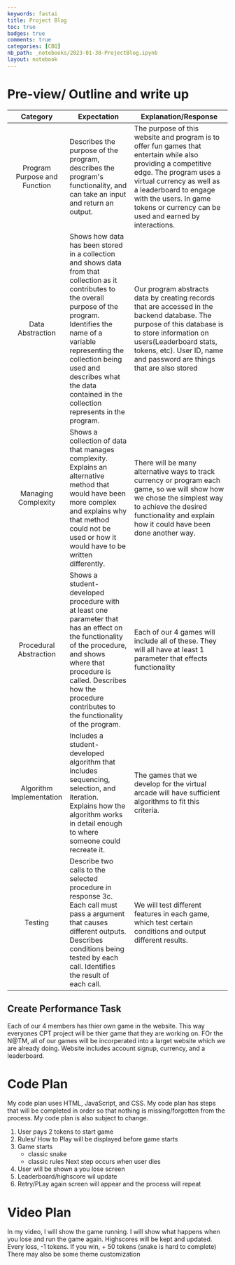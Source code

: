 ```yaml
---
keywords: fastai
title: Project Blog
toc: true 
badges: true
comments: true
categories: [CBQ]
nb_path: _notebooks/2023-01-30-ProjectBlog.ipynb
layout: notebook
---
```


<!--
#################################################
### THIS FILE WAS AUTOGENERATED! DO NOT EDIT! ###
#################################################
# file to edit: _notebooks/2023-01-30-ProjectBlog.ipynb
-->

<div class="container" id="notebook-container">
        
<div class="cell border-box-sizing text_cell rendered"><div class="inner_cell">
<div class="text_cell_render border-box-sizing rendered_html">
<h1 id="Pre-view/-Outline-and-write-up">Pre-view/ Outline and write up<a class="anchor-link" href="#Pre-view/-Outline-and-write-up"> </a></h1><table>
<thead><tr>
<th style="text-align:center">Category</th>
<th>Expectation</th>
<th>Explanation/Response</th>
</tr>
</thead>
<tbody>
<tr>
<td style="text-align:center">Program Purpose and Function</td>
<td>Describes the purpose of the program, describes the program's functionality, and can take an input and return an output.</td>
<td>The purpose of this website and program is to offer fun games that entertain while also providing a competitive edge. The program uses a virtual currency as well as a leaderboard to engage with the users. In game tokens or currency can be used and earned by interactions.</td>
</tr>
<tr>
<td style="text-align:center">Data Abstraction</td>
<td>Shows how data has been stored in a collection and shows data from that collection as it contributes to the overall purpose of the program. Identifies the name of a variable representing the collection being used and describes what the data contained in the collection represents in the program.</td>
<td>Our program abstracts data by creating records that are accessed in the backend database. The purpose of this database is to store information on users(Leaderboard stats, tokens, etc). User ID, name and password are things that are also stored</td>
</tr>
<tr>
<td style="text-align:center">Managing Complexity</td>
<td>Shows a collection of data that manages complexity. Explains an alternative method that would have been more complex and explains why that method could not be used or how it would have to be written differently.</td>
<td>There will be many alternative ways to track currency or program each game, so we will show how we chose the simplest way to achieve the desired functionality and explain how it could have been done another way.</td>
</tr>
<tr>
<td style="text-align:center">Procedural Abstraction</td>
<td>Shows a student-developed procedure with at least one parameter that has an effect on the functionality of the procedure, and shows where that procedure is called. Describes how the procedure contributes to the functionality of the program.</td>
<td>Each of our 4 games will include all of these. They will all have at least 1 parameter that effects functionality</td>
</tr>
<tr>
<td style="text-align:center">Algorithm Implementation</td>
<td>Includes a student-developed algorithm that includes sequencing, selection, and iteration. Explains how the algorithm works in detail enough to where someone could recreate it.</td>
<td>The games that we develop for the virtual arcade will have sufficient algorithms to fit this criteria.</td>
</tr>
<tr>
<td style="text-align:center">Testing</td>
<td>Describe two calls to the selected procedure in response 3c. Each call must pass a argument that causes different outputs. Describes conditions being tested by each call. Identifies the result of each call.</td>
<td>We will test different features in each game, which test certain conditions and output different results.</td>
</tr>
</tbody>
</table>
<h2 id="Create-Performance-Task">Create Performance Task<a class="anchor-link" href="#Create-Performance-Task"> </a></h2><p>Each of our 4 members has thier own game in the website. This way everyones CPT project will be thier game that they are working on. FOr the N@TM, all of our games will be incorperated into a larget website which we are already doing. Website includes account signup, currency, and a leaderboard.</p>
<h1 id="Code-Plan">Code Plan<a class="anchor-link" href="#Code-Plan"> </a></h1><p>My code plan uses HTML, JavaScript, and CSS.
My code plan has steps that will be completed in order so that nothing is missing/forgotten from the process.
My code plan is also subject to change.</p>
<ol>
<li>User pays 2 tokens to start game</li>
<li>Rules/ How to Play will be displayed before game starts</li>
<li>Game starts<ul>
<li>classic snake</li>
<li>classic rules
Next step occurs when user dies</li>
</ul>
</li>
<li>User will be shown a you lose screen</li>
<li>Leaderboard/highscore wil update</li>
<li>Retry/PLay again screen will appear and the process will repeat</li>
</ol>
<h1 id="Video-Plan">Video Plan<a class="anchor-link" href="#Video-Plan"> </a></h1><p>In my video, I will show the game running. I will show what happens when you lose and run the game again. Highscores will be kept and updated. Every loss, -1 tokens. If you win, + 50 tokens (snake is hard to complete)
There may also be some theme customization</p>

</div>
</div>
</div>
</div>
 

